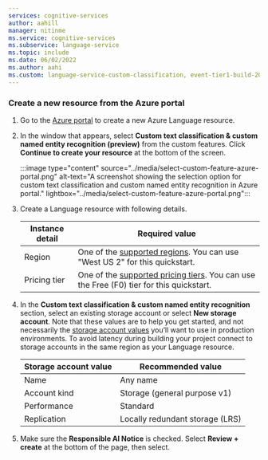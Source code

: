 ```yaml
---
services: cognitive-services
author: aahill
manager: nitinme
ms.service: cognitive-services
ms.subservice: language-service
ms.topic: include
ms.date: 06/02/2022
ms.author: aahi
ms.custom: language-service-custom-classification, event-tier1-build-2022
---
```


### Create a new resource from the Azure portal

1. Go to the [Azure portal](https://portal.azure.com/#create/Microsoft.CognitiveServicesTextAnalytics) to create a new Azure Language resource. 

1. In the window that appears, select **Custom text classification & custom named entity recognition (preview)** from the custom features. Click **Continue to create your resource** at the bottom of the screen. 

    :::image type="content" source="../media/select-custom-feature-azure-portal.png" alt-text="A screenshot showing the selection option for custom text classification and custom named entity recognition in Azure portal." lightbox="../media/select-custom-feature-azure-portal.png":::


1. Create a Language resource with following details.

    |Instance detail  |Required value  |
    |---------|---------|
    |Region | One of the [supported regions](../service-limits.md#regional-availability). You can use "West US 2" for this quickstart.      |
    |Pricing tier     | One of the [supported pricing tiers](../service-limits.md#pricing-tiers). You can use the Free (F0) tier for this quickstart.       |

1. In the **Custom text classification & custom named entity recognition** section, select an existing storage account or select **New storage account**. Note that these values are to help you get started, and not necessarily the [storage account values](/azure/storage/common/storage-account-overview) you’ll want to use in production environments. To avoid latency during building your project connect to storage accounts in the same region as your Language resource.

    |Storage account value  |Recommended value  |
    |---------|---------|
    | Name | Any name |
    | Account kind| Storage (general purpose v1) |
    | Performance | Standard |
    | Replication | Locally redundant storage (LRS) |

1. Make sure the **Responsible AI Notice** is checked. Select **Review + create** at the bottom of the page, then select. 